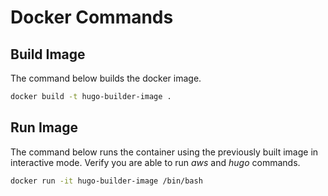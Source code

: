 Docker Commands
===============

Build Image
-----------
The command below builds the docker image.
```bash
docker build -t hugo-builder-image .
```


Run Image
---------
The command below runs the container using the previously built image in interactive mode. Verify you are able to run *aws* and *hugo* commands.
```bash
docker run -it hugo-builder-image /bin/bash
```